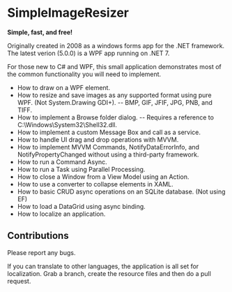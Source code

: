 # SimpleImageResizer

**Simple, fast, and free!**

Originally created in 2008 as a windows forms app for the .NET framework. The latest verion (5.0.0) is a WPF app running on .NET 7.

For those new to C# and WPF, this small application demonstrates most of the common functionality you will need to implement.
-	How to draw on a WPF element.
-	How to resize and save images as any supported format using pure WPF. (Not System.Drawing GDI+).
-- BMP, GIF, JFIF, JPG, PNB, and TIFF.
-	How to implement a Browse folder dialog.
-- Requires a reference to C:\Windows\System32\Shell32.dll.
-	How to implement a custom Message Box and call as a service.
-	How to handle UI drag and drop operations with MVVM.
-	How to implement MVVM Commands, NotifyDataErrorInfo, and NotifyPropertyChanged without using a third-party framework.
-	How to run a Command Async.
-	How to run a Task using Parallel Processing.
-	How to close a Window from a View Model using an Action.
-	How to use a converter to collapse elements in XAML.
-	How to basic CRUD async operations on an SQLite database. (Not using EF)
-	How to load a DataGrid using async binding. 
- How to localize an application.


## Contributions
Please report any bugs.

If you can translate to other languages, the application is all set for localization. Grab a branch, create the resource files and then do a pull request.

